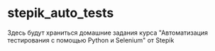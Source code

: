 # stepik_auto_tests
Здесь будут храниться домашние задания курса "Автоматизация тестирования с помощью Python  и Selenium" от Stepik
